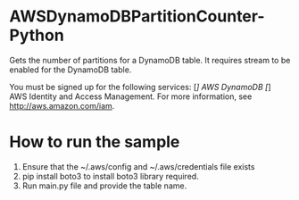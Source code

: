 # AWSDynamoDBPartitionCounter-Python
Gets the number of partitions for a DynamoDB table. It requires stream to be enabled for the DynamoDB table. 

You must be signed up for the following services:
[*] AWS DynamoDB
[*] AWS Identity and Access Management. For more information, see http://aws.amazon.com/iam.

# How to run the sample
1. Ensure that the ~/.aws/config and ~/.aws/credentials file exists
2. pip install boto3 to install boto3 library required.
3. Run main.py file and provide the table name.
